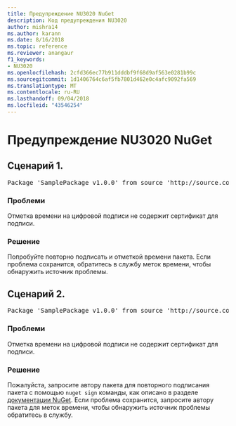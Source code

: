 ```yaml
---
title: Предупреждение NU3020 NuGet
description: Код предупреждения NU3020
author: mishra14
ms.author: karann
ms.date: 8/16/2018
ms.topic: reference
ms.reviewer: anangaur
f1_keywords:
- NU3020
ms.openlocfilehash: 2cfd366ec77b911dddbf9f68d9af563e0281b99c
ms.sourcegitcommit: 1d1406764c6af5fb7801d462e0c4afc9092fa569
ms.translationtype: MT
ms.contentlocale: ru-RU
ms.lasthandoff: 09/04/2018
ms.locfileid: "43546254"
---
```

# <a name="nuget-warning-nu3020"></a>Предупреждение NU3020 NuGet

## <a name="scenario-1"></a>Сценарий 1.

<pre>Package 'SamplePackage v1.0.0' from source 'http://source.com/index.json': The timestamp does not have a signing certificate.</pre>

### <a name="issue"></a>Проблеми

Отметка времени на цифровой подписи не содержит сертификат для подписи.


### <a name="solution"></a>Решение

Попробуйте повторно подписать и отметкой времени пакета. Если проблема сохранится, обратитесь в службу меток времени, чтобы обнаружить источник проблемы.



## <a name="scenario-2"></a>Сценарий 2.

<pre>Package 'SamplePackage v1.0.0' from source 'http://source.com/index.json': The primary signature's timestamp does not have a signing certificate.</pre>

### <a name="issue"></a>Проблеми

Отметка времени на цифровой подписи не содержит сертификат для подписи.


### <a name="solution"></a>Решение

Пожалуйста, запросите автору пакета для повторного подписания пакета с помощью `nuget sign` команды, как описано в разделе [документации NuGet](https://docs.microsoft.com/en-us/nuget/create-packages/sign-a-package). Если проблема сохранится, запросите автору пакета для меток времени, чтобы обнаружить источник проблемы обратитесь в службу.


